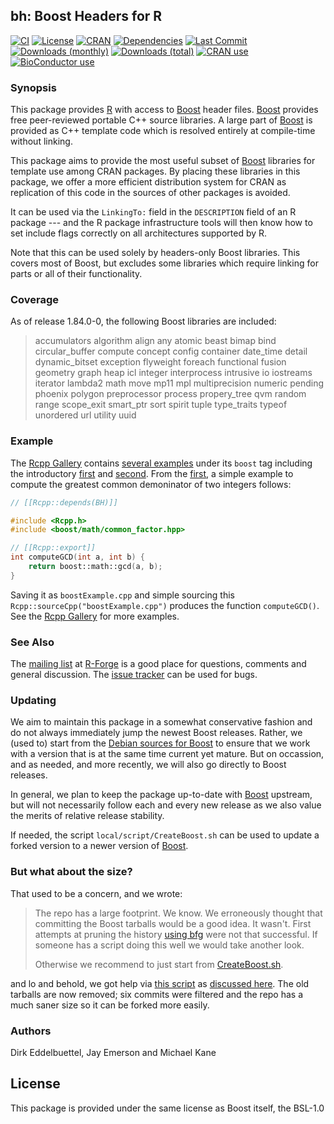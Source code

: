 ## bh: Boost Headers for R

[![CI](https://github.com/eddelbuettel/bh/workflows/ci/badge.svg)](https://github.com/eddelbuettel/bh/actions?query=workflow%3Aci)
[![License](https://img.shields.io/badge/license-BSL--1.0-brightgreen.svg?style=flat)](https://www.boost.org/users/license.html)
[![CRAN](http://www.r-pkg.org/badges/version/BH)](https://cran.r-project.org/package=BH)
[![Dependencies](https://tinyverse.netlify.app/badge/BH)](https://cran.r-project.org/package=BH)
[![Last Commit](https://img.shields.io/github/last-commit/eddelbuettel/bh)](https://github.com/eddelbuettel/bh)
[![Downloads (monthly)](http://cranlogs.r-pkg.org/badges/BH?color=brightgreen)](https://www.r-pkg.org:443/pkg/BH)
[![Downloads (total)](https://cranlogs.r-pkg.org/badges/grand-total/BH?color=brightgreen)](https://www.r-pkg.org:443/pkg/BH)
[![CRAN use](https://jangorecki.gitlab.io/rdeps/BH/CRAN_usage.svg?sanitize=true)](https://cran.r-project.org/package=BH)
[![BioConductor use](https://jangorecki.gitlab.io/rdeps/BH/BioC_usage.svg?sanitize=true)](https://cran.r-project.org/package=BH)

### Synopsis

This package provides [R](https://www.r-project.org) with access to
[Boost](https://www.boost.org/) header files.  [Boost](https://www.boost.org/)
provides free peer-reviewed portable C++ source libraries.  A large part of
[Boost](https://www.boost.org/) is provided as C++ template code which is
resolved entirely at compile-time without linking.  

This package aims to provide the most useful subset of
[Boost](https://www.boost.org/) libraries for template use among CRAN
packages. By placing these libraries in this package, we offer a more
efficient distribution system for CRAN as replication of this code in the
sources of other packages is avoided.

It can be used via the `LinkingTo:` field in the `DESCRIPTION` field of an R
package --- and the R package infrastructure tools will then know how to set
include flags correctly on all architectures supported by R.

Note that this can be used solely by headers-only Boost libraries. This
covers most of Boost, but excludes some libraries which require linking for
parts or all of their functionality.

### Coverage

As of release 1.84.0-0, the following Boost libraries are included:

> accumulators algorithm align any atomic beast bimap bind circular_buffer
> compute concept config container date_time detail dynamic_bitset exception
> flyweight foreach functional fusion geometry graph heap icl integer
> interprocess intrusive io iostreams iterator lambda2 math move mp11 mpl
> multiprecision numeric pending phoenix polygon preprocessor process 
> propery_tree qvm random range scope_exit smart_ptr sort spirit tuple 
> type_traits typeof unordered url utility uuid

### Example

The [Rcpp Gallery](https://gallery.rcpp.org) contains [several
examples](https://gallery.rcpp.org/tags/boost/) under its `boost` tag including the introductory
[first](https://gallery.rcpp.org/articles/a-first-boost-example/) and
[second](https://gallery.rcpp.org/articles/a-second-boost-example/).  From the
[first](https://gallery.rcpp.org/articles/a-first-boost-example/), a simple example to compute the
greatest common demoninator of two integers follows:

```c++
// [[Rcpp::depends(BH)]]

#include <Rcpp.h>
#include <boost/math/common_factor.hpp>

// [[Rcpp::export]]
int computeGCD(int a, int b) {
    return boost::math::gcd(a, b);
}
```

Saving it as `boostExample.cpp` and simple sourcing this `Rcpp::sourceCpp("boostExample.cpp")`
produces the function `computeGCD()`.  See the [Rcpp Gallery](https://gallery.rcpp.org) for more
examples.


### See Also

The [mailing list](https://lists.r-forge.r-project.org/cgi-bin/mailman/listinfo/boostheaders-devel)
at [R-Forge](https://r-forge.r-project.org/) is a good place for questions,
comments and general discussion. The [issue tracker](https://github.com/eddelbuettel/bh/issues)
can be used for bugs.

### Updating

We aim to maintain this package in a somewhat conservative fashion and do not always
immediately jump the newest Boost releases.  Rather, we (used to) start from the
[Debian sources for Boost](https://packages.debian.org/sid/libboost-all-dev)
to ensure that we work with a version that is at the same time current yet
mature.  But on occassion, and as needed, and more recently, we will also go
directly to Boost releases.

In general, we plan to keep the package up-to-date with [Boost](https://www.boost.org/)
upstream, but will not necessarily follow each and every new release as we
also value the merits of relative release stability.

If needed, the script `local/script/CreateBoost.sh` can be used to update a forked
version to a newer version of [Boost](https://www.boost.org/).

### But what about the size?

That used to be a concern, and we wrote:

> The repo has a large footprint. We know. We erroneously thought that committing
> the Boost tarballs would be a good idea. It wasn't. First attempts at pruning
> the history [using bfg](https://rtyley.github.io/bfg-repo-cleaner/) were not that
> successful.  If someone has a script doing this well we would take another
> look.
>
> Otherwise we recommend to just start from
> [CreateBoost.sh](https://github.com/eddelbuettel/bh/blob/master/local/scripts/CreateBoost.sh).

and lo and behold, we got help via
[this script](https://github.com/eddelbuettel/bh/blob/master/local/scripts/git-remove.sh) as
[discussed here](https://github.com/eddelbuettel/bh/issues/34).  The old tarballs are now removed;
six commits were filtered and the repo has a much saner size so it can be forked more easily.

### Authors

Dirk Eddelbuettel, Jay Emerson and Michael Kane

## License

This package is provided under the same license as Boost itself, the BSL-1.0
